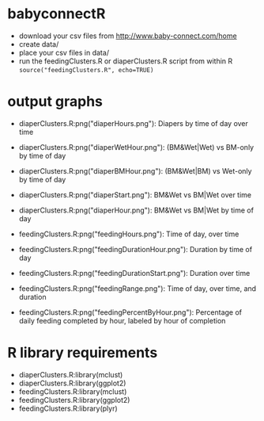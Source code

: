 babyconnectR
============

* download your csv files from http://www.baby-connect.com/home
* create data/
* place your csv files in data/
* run the feedingClusters.R or diaperClusters.R script from within R
``` source("feedingClusters.R", echo=TRUE) ```

# output graphs
* diaperClusters.R:png("diaperHours.png"): Diapers by time of day over time
* diaperClusters.R:png("diaperWetHour.png"): (BM&Wet|Wet) vs BM-only by time of day
* diaperClusters.R:png("diaperBMHour.png"): (BM&Wet|BM) vs Wet-only by time of day
* diaperClusters.R:png("diaperStart.png"): BM&Wet vs BM|Wet over time
* diaperClusters.R:png("diaperHour.png"): BM&Wet vs BM|Wet by time of day  

* feedingClusters.R:png("feedingHours.png"): Time of day, over time
* feedingClusters.R:png("feedingDurationHour.png"): Duration by time of day
* feedingClusters.R:png("feedingDurationStart.png"): Duration over time
* feedingClusters.R:png("feedingRange.png"): Time of day, over time, and duration
* feedingClusters.R:png("feedingPercentByHour.png"):  Percentage of daily feeding completed by hour, labeled by hour of completion

# R library requirements
* diaperClusters.R:library(mclust)
* diaperClusters.R:library(ggplot2)
* feedingClusters.R:library(mclust)
* feedingClusters.R:library(ggplot2)
* feedingClusters.R:library(plyr)